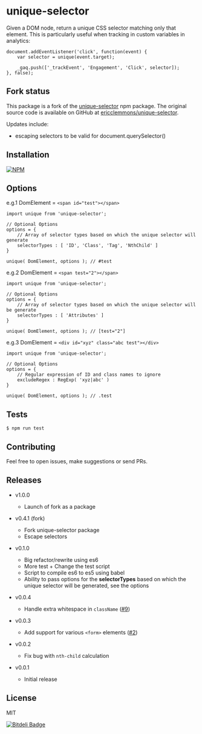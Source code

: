 unique-selector
===============

Given a DOM node, return a unique CSS selector matching only that element.
This is particularly useful when tracking in custom variables in analytics:


    document.addEventListener('click', function(event) {
        var selector = unique(event.target);

        _gaq.push(['_trackEvent', 'Engagement', 'Click', selector]);
    }, false);

Fork status
------------

This package is a fork of the [unique-selector](https://www.npmjs.com/package/unique-selector) npm package. The original source 
code is available on GitHub at [ericclemmons/unique-selector](https://github.com/ericclemmons/unique-selector).

Updates include:
 - escaping selectors to be valid for document.querySelector() 

Installation
------------

[![NPM](https://nodei.co/npm/@ceros/unique-selector.png?mini=true)](https://nodei.co/npm/@ceros%2funique-selector/)

Options
------------
e.g.1 DomElement = `<span id="test"></span>`

```
import unique from 'unique-selector';

// Optional Options
options = {
    // Array of selector types based on which the unique selector will generate
    selectorTypes : [ 'ID', 'Class', 'Tag', 'NthChild' ]
}

unique( DomElement, options ); // #test
```

e.g.2 DomElement = `<span test="2"></span>`

```
import unique from 'unique-selector';

// Optional Options
options = {
    // Array of selector types based on which the unique selector will be generate
    selectorTypes : [ 'Attributes' ]
}

unique( DomElement, options ); // [test="2"]
```

e.g.3 DomElement = `<div id="xyz" class="abc test"></div>`

```
import unique from 'unique-selector';

// Optional Options
options = {
    // Regular expression of ID and class names to ignore
    excludeRegex : RegExp( 'xyz|abc' )
}

unique( DomElement, options ); // .test
```


Tests
-----

    $ npm run test


Contributing
-----
Feel free to open issues, make suggestions or send PRs.


Releases
--------
- v1.0.0

    - Launch of fork as a package


- v0.4.1 (fork)

    - Fork unique-selector package
    - Escape selectors
    
- v0.1.0

    - Big refactor/rewrite using es6
    - More test + Change the test script
    - Script to compile es6 to es5 using babel
    - Ability to pass options for the **selectorTypes** based on which the unique selector will be generated, see the options


- v0.0.4

    - Handle extra whitespace in `className` ([#9](https://github.com/ericclemmons/unique-selector/pull/9))

- v0.0.3

    - Add support for various `<form>` elements ([#2](https://github.com/ericclemmons/unique-selector/issues/2))

- v0.0.2

    - Fix bug with `nth-child` calculation

- v0.0.1

    - Initial release

License
-------

MIT


[![Bitdeli Badge](https://d2weczhvl823v0.cloudfront.net/AvraamMavridis/unique-selector/trend.png)](https://bitdeli.com/free "Bitdeli Badge")
